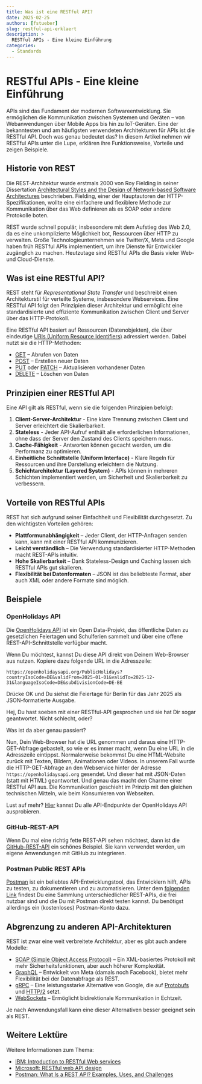 ```yaml
---
title: Was ist eine RESTful API?
date: 2025-02-25
authors: [fstueber]
slug: restful-api-erklaert
description: >
  RESTful APIs - Eine kleine Einführung
categories:
  - Standards
---
```


# RESTful APIs - Eine kleine Einführung

APIs sind das Fundament der modernen Softwareentwicklung. Sie ermöglichen die Kommunikation zwischen Systemen und Geräten – von Webanwendungen über Mobile Apps bis hin zu IoT-Geräten. Eine der bekanntesten und am häufigsten verwendeten Architekturen für APIs ist die RESTful API. Doch was genau bedeutet das? In diesem Artikel nehmen wir RESTful APIs unter die Lupe, erklären ihre Funktionsweise, Vorteile und zeigen Beispiele.

<!-- more -->

## Historie von REST

Die REST-Architektur wurde erstmals 2000 von Roy Fielding in seiner Dissertation [Architectural Styles and the Design of Network-based Software Architectures]((https://www.ics.uci.edu/~fielding/pubs/dissertation/top.htm)) beschrieben. Fielding, einer der Hauptautoren der HTTP-Spezifikationen, wollte eine einfachere und flexiblere Methode zur Kommunikation über das Web definieren als es SOAP oder andere Protokolle boten.

REST wurde schnell populär, insbesondere mit dem Aufstieg des Web 2.0, da es eine unkomplizierte Möglichkeit bot, Ressourcen über HTTP zu verwalten. Große Technologieunternehmen wie Twitter/X, Meta und Google haben früh RESTful APIs implementiert, um ihre Dienste für Entwickler zugänglich zu machen. Heutzutage sind RESTful APIs die Basis vieler Web- und Cloud-Dienste.

## Was ist eine RESTful API?

REST steht für *Representational State Transfer* und beschreibt einen Architekturstil für verteilte Systeme, insbesondere Webservices. Eine RESTful API folgt den Prinzipien dieser Architektur und ermöglicht eine standardisierte und effiziente Kommunikation zwischen Client und Server über das HTTP-Protokoll.

Eine RESTful API basiert auf Ressourcen (Datenobjekten), die über eindeutige [URIs (Uniform Resource Identifiers)](https://www.openpotato.org/de/blog/2024/07/18/uri-urn-url-unterschiede/) adressiert werden. Dabei nutzt sie die HTTP-Methoden:

+ [GET](https://developer.mozilla.org/en-US/docs/Web/HTTP/Methods/GET) – Abrufen von Daten
+ [POST](https://developer.mozilla.org/en-US/docs/Web/HTTP/Methods/POST) – Erstellen neuer Daten
+ [PUT](https://developer.mozilla.org/en-US/docs/Web/HTTP/Methods/PUT) oder [PATCH](https://developer.mozilla.org/en-US/docs/Web/HTTP/Methods/PATCH) – Aktualisieren vorhandener Daten
+ [DELETE](https://developer.mozilla.org/en-US/docs/Web/HTTP/Methods/DELETE) – Löschen von Daten

## Prinzipien einer RESTful API

Eine API gilt als RESTful, wenn sie die folgenden Prinzipien befolgt:

1. **Client-Server-Architektur** - Eine klare Trennung zwischen Client und Server erleichtert die Skalierbarkeit.
2. **Stateless** - Jeder API-Aufruf enthält alle erforderlichen Informationen, ohne dass der Server den Zustand des Clients speichern muss.
3. **Cache-Fähigkeit** - Antworten können gecacht werden, um die Performanz zu optimieren.
4. **Einheitliche Schnittstelle (Uniform Interface)** - Klare Regeln für Ressourcen und ihre Darstellung erleichtern die Nutzung.
5. **Schichtarchitektur (Layered System)** - APIs können in mehreren Schichten implementiert werden, um Sicherheit und Skalierbarkeit zu verbessern.

## Vorteile von RESTful APIs

REST hat sich aufgrund seiner Einfachheit und Flexibilität durchgesetzt. Zu den wichtigsten Vorteilen gehören:

+ **Plattformunabhängigkeit** – Jeder Client, der HTTP-Anfragen senden kann, kann mit einer RESTful API kommunizieren.
+ **Leicht verständlich** – Die Verwendung standardisierter HTTP-Methoden macht REST-APIs intuitiv.
+ **Hohe Skalierbarkeit** – Dank Stateless-Design und Caching lassen sich RESTful APIs gut skalieren.
+ **Flexibilität bei Datenformaten** – JSON ist das beliebteste Format, aber auch XML oder andere Formate sind möglich.

## Beispiele

### OpenHolidays API

Die [OpenHolidays API](https://www.openholidaysapi.org/de/) ist ein Open Data-Projekt, das öffentliche Daten zu gesetzlichen Feiertagen und Schulferien sammelt und über eine offene REST-API-Schnittstelle verfügbar macht. 

Wenn Du möchtest, kannst Du diese API direkt von Deinem Web-Browser aus nutzen. Kopiere dazu folgende URL in die Adresszeile:

```
https://openholidaysapi.org/PublicHolidays?countryIsoCode=DE&validFrom=2025-01-01&validTo=2025-12-31&languageIsoCode=DE&subdivisionCode=DE-BE
```

Drücke OK und Du siehst die Feiertage für Berlin für das Jahr 2025 als JSON-formatierte Ausgabe. 

Hej, Du hast soeben mit einer RESTful-API gesprochen und sie hat Dir sogar geantwortet. Nicht schlecht, oder? 

Was ist da aber genau passiert? 

Nun, Dein Web-Browser hat die URL genommen und daraus eine HTTP-GET-Abfrage gebastelt, so wie er es immer macht, wenn Du eine URL in die Adresszeile eintippst. Normalerweise bekommst Du eine HTML-Website zurück mit Texten, Bildern, Animationen oder Videos. In unserem Fall wurde die HTTP-GET-Abfrage an den Webservice hinter der Adresse `https://openholidaysapi.org` gesendet. Und dieser hat mit JSON-Daten (statt mit HTML) geantwortet. Und genau das macht den Charme einer RESTful API aus. Die Kommunikation geschieht im Prinzip mit den gleichen technischen Mitteln, wie beim Konsumieren von Webseiten.

Lust auf mehr? [Hier](https://openholidaysapi.org/swagger/index.html) kannst Du alle API-Endpunkte der OpenHolidays API ausprobieren.

### GitHub-REST-API

Wenn Du mal eine richtig fette REST-API sehen möchtest, dann ist die [GitHub-REST-API](https://docs.github.com/de/rest/quickstart) ein schönes Beispiel. Sie kann verwendet werden, um eigene Anwendungen mit GitHub zu integrieren. 

### Postman Public REST APIs

[Postman](https://www.postman.com/) ist ein beliebtes API-Entwicklungstool, das Entwicklern hilft, APIs zu testen, zu dokumentieren und zu automatisieren. Unter dem [folgenden Link](https://www.postman.com/cs-demo/public-rest-apis/collection/tfzpqfc/public-rest-apis) findest Du eine Sammlung unterschiedlicher REST-APIs, die frei nutzbar sind und die Du mit Postman direkt testen kannst. Du benötigst allerdings ein (kostenloses) Postman-Konto dazu.
 
## Abgrenzung zu anderen API-Architekturen

REST ist zwar eine weit verbreitete Architektur, aber es gibt auch andere Modelle:

+ [SOAP (Simple Object Access Protocol)](https://www.w3.org/TR/soap12-part1/) – Ein XML-basiertes Protokoll mit mehr Sicherheitsfunktionen, aber auch höherer Komplexität.
+ [GraphQL](https://graphql.org/) – Entwickelt von Meta (damals noch Facebook), bietet mehr Flexibilität bei der Datenabfrage als REST.
+ [gRPC](https://grpc.io/) – Eine leistungsstarke Alternative von Google, die auf [Protobufs](https://protobuf.dev/) und [HTTP/2](https://http2.github.io/) setzt.
+ [WebSockets](https://developer.mozilla.org/en-US/docs/Web/API/WebSockets_API) – Ermöglicht bidirektionale Kommunikation in Echtzeit.

Je nach Anwendungsfall kann eine dieser Alternativen besser geeignet sein als REST.

## Weitere Lektüre

Weitere Informationen zum Thema:

+ [IBM: Introduction to RESTful Web services](https://developer.ibm.com/articles/ws-restful/)
+ [Microsoft: RESTful web API design](https://learn.microsoft.com/en-us/azure/architecture/best-practices/api-design)
+ [Postman: What Is a REST API? Examples, Uses, and Challenges](https://blog.postman.com/rest-api-examples/)
